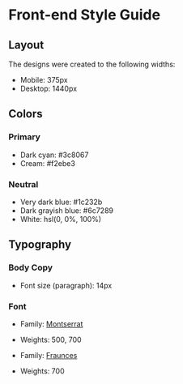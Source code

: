 # Front-end Style Guide

## Layout

The designs were created to the following widths:

- Mobile: 375px
- Desktop: 1440px

## Colors

### Primary

- Dark cyan: #3c8067
- Cream: #f2ebe3

### Neutral

- Very dark blue: #1c232b
- Dark grayish blue: #6c7289
- White: hsl(0, 0%, 100%)

## Typography

### Body Copy

- Font size (paragraph): 14px

### Font

- Family: [Montserrat](https://fonts.google.com/specimen/Montserrat)
- Weights: 500, 700

- Family: [Fraunces](https://fonts.google.com/specimen/Fraunces)
- Weights: 700
